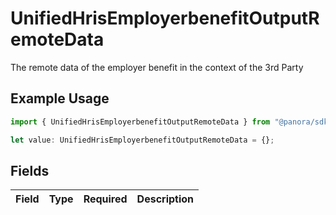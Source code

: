 # UnifiedHrisEmployerbenefitOutputRemoteData

The remote data of the employer benefit in the context of the 3rd Party

## Example Usage

```typescript
import { UnifiedHrisEmployerbenefitOutputRemoteData } from "@panora/sdk/models/components";

let value: UnifiedHrisEmployerbenefitOutputRemoteData = {};
```

## Fields

| Field       | Type        | Required    | Description |
| ----------- | ----------- | ----------- | ----------- |